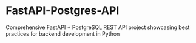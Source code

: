 # FastAPI-Postgres-API
Comprehensive FastAPI + PostgreSQL REST API project showcasing best practices for backend development in Python

